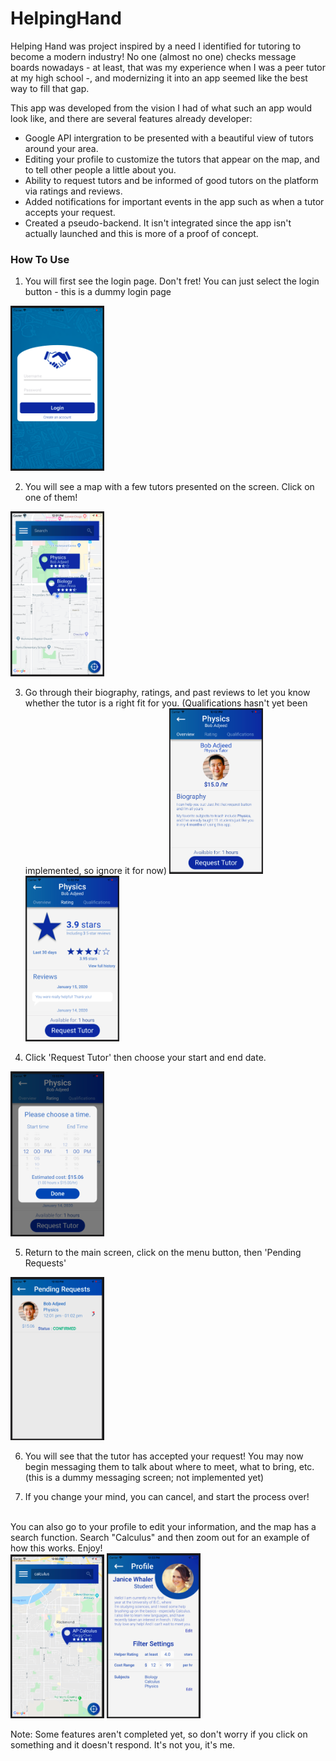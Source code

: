 # HelpingHand

Helping Hand was project inspired by a need I identified for tutoring to become a modern industry! No one (almost no one) checks message boards nowadays - at least, that was my experience when I was a peer tutor at my high school -, and modernizing it into an app seemed like the best way to fill that gap.

This app was developed from the vision I had of what such an app would look like, and there are several features already developer:

* Google API intergration to be presented with a beautiful view of tutors around your area.
* Editing your profile to customize the tutors that appear on the map, and to tell other people a little about you.
* Ability to request tutors and be informed of good tutors on the platform via ratings and reviews.
* Added notifications for important events in the app such as when a tutor accepts your request.
* Created a pseudo-backend. It isn't integrated since the app isn't actually launched and this is more of a proof of concept.



### How To Use

1. You will first see the login page. Don't fret! You can just select the login button - this is a dummy login page
<img src="https://github.com/Martin-Yushko/HelpingHand/blob/master/README_pictures/1.png" width="150">

2. You will see a map with a few tutors presented on the screen. Click on one of them!
<img src="https://github.com/Martin-Yushko/HelpingHand/blob/master/README_pictures/2.png" width="150">

3. Go through their biography, ratings, and past reviews to let you know whether the tutor is a right fit for you. (Qualifications hasn't yet been implemented, so ignore it for now)
<img src="https://github.com/Martin-Yushko/HelpingHand/blob/master/README_pictures/3.png" width="150"> <img src="https://github.com/Martin-Yushko/HelpingHand/blob/master/README_pictures/4.png" width="150">

4. Click 'Request Tutor' then choose your start and end date.
<img src="https://github.com/Martin-Yushko/HelpingHand/blob/master/README_pictures/5.png" width="150">

5. Return to the main screen, click on the menu button, then 'Pending Requests'
<img src="https://github.com/Martin-Yushko/HelpingHand/blob/master/README_pictures/6.png" width="150">

6. You will see that the tutor has accepted your request! You may now begin messaging them to talk about where to meet, what to bring, etc. (this is a dummy messaging screen; not implemented yet)

7. If you change your mind, you can cancel, and start the process over!

<br />
You can also go to your profile to edit your information, and the map has a search function. Search "Calculus" and then zoom out for an example of how this works. Enjoy!

<br />
<img src="https://github.com/Martin-Yushko/HelpingHand/blob/master/README_pictures/7.png" width="150"> <img src="https://github.com/Martin-Yushko/HelpingHand/blob/master/README_pictures/8.png" width="150">


Note: Some features aren't completed yet, so don't worry if you click on something and it doesn't respond. It's not you, it's me.
